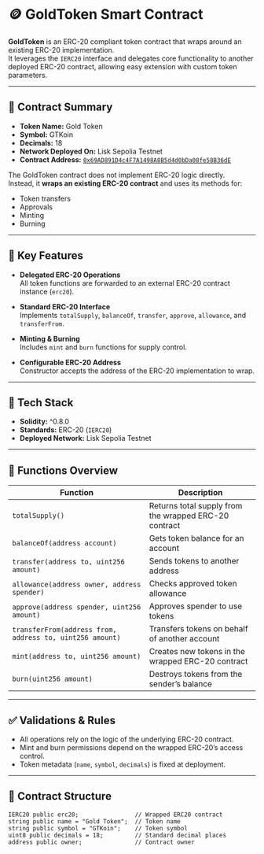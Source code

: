 # 🪙 GoldToken Smart Contract

**GoldToken** is an ERC-20 compliant token contract that wraps around an existing ERC-20 implementation.  
It leverages the `IERC20` interface and delegates core functionality to another deployed ERC-20 contract, allowing easy extension with custom token parameters.

---

## 📜 Contract Summary

- **Token Name:** Gold Token  
- **Symbol:** GTKoin  
- **Decimals:** 18  
- **Network Deployed On:** Lisk Sepolia Testnet  
- **Contract Address:** [`0x69AD891D4c4F7A1498A8B5d4d0bDa08fe58B36dE`](https://sepolia-blockscout.lisk.com/address/0x69AD891D4c4F7A1498A8B5d4d0bDa08fe58B36dE#code)  

The GoldToken contract does not implement ERC-20 logic directly.  
Instead, it **wraps an existing ERC-20 contract** and uses its methods for:
- Token transfers
- Approvals
- Minting
- Burning

---

## 🔧 Key Features

- **Delegated ERC-20 Operations**  
  All token functions are forwarded to an external ERC-20 contract instance (`erc20`).

- **Standard ERC-20 Interface**  
  Implements `totalSupply`, `balanceOf`, `transfer`, `approve`, `allowance`, and `transferFrom`.

- **Minting & Burning**  
  Includes `mint` and `burn` functions for supply control.

- **Configurable ERC-20 Address**  
  Constructor accepts the address of the ERC-20 implementation to wrap.

---

## 🧱 Tech Stack

- **Solidity:** ^0.8.0  
- **Standards:** ERC-20 (`IERC20`)  
- **Deployed Network:** Lisk Sepolia Testnet

---

## 📂 Functions Overview

| Function                                      | Description                                                          |
|-----------------------------------------------|----------------------------------------------------------------------|
| `totalSupply()`                               | Returns total supply from the wrapped ERC-20 contract                |
| `balanceOf(address account)`                  | Gets token balance for an account                                    |
| `transfer(address to, uint256 amount)`        | Sends tokens to another address                                      |
| `allowance(address owner, address spender)`   | Checks approved token allowance                                      |
| `approve(address spender, uint256 amount)`    | Approves spender to use tokens                                       |
| `transferFrom(address from, address to, uint256 amount)` | Transfers tokens on behalf of another account                        |
| `mint(address to, uint256 amount)`            | Creates new tokens in the wrapped ERC-20 contract                    |
| `burn(uint256 amount)`                        | Destroys tokens from the sender’s balance                            |

---

## ✅ Validations & Rules

- All operations rely on the logic of the underlying ERC-20 contract.
- Mint and burn permissions depend on the wrapped ERC-20’s access control.
- Token metadata (`name`, `symbol`, `decimals`) is fixed at deployment.

---

## 🧾 Contract Structure

```solidity
IERC20 public erc20;                // Wrapped ERC20 contract
string public name = "Gold Token";  // Token name
string public symbol = "GTKoin";    // Token symbol
uint8 public decimals = 18;         // Standard decimal places
address public owner;               // Contract owner
